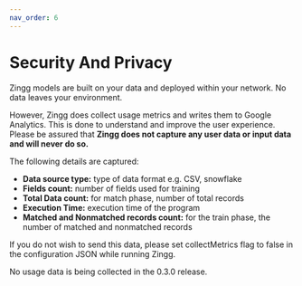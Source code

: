 ```yaml
---
nav_order: 6
---
```


# Security And Privacy

Zingg models are built on your data and deployed within your network. No data leaves your environment.

However, Zingg does collect usage metrics and writes them to Google Analytics. This is done to understand and improve the user experience. Please be assured that **Zingg does not capture any user data or input data and will never do so.**

The following details are captured:

* **Data source type:** type of data format e.g. CSV, snowflake
* **Fields count:** number of fields used for training
* **Total Data count:** for match phase, number of total records
* **Execution Time:** execution time of the program
* **Matched and Nonmatched records count:** for the train phase, the number of matched and nonmatched records

If you do not wish to send this data, please set collectMetrics flag to false in the configuration JSON while running Zingg.

No usage data is being collected in the 0.3.0 release.
